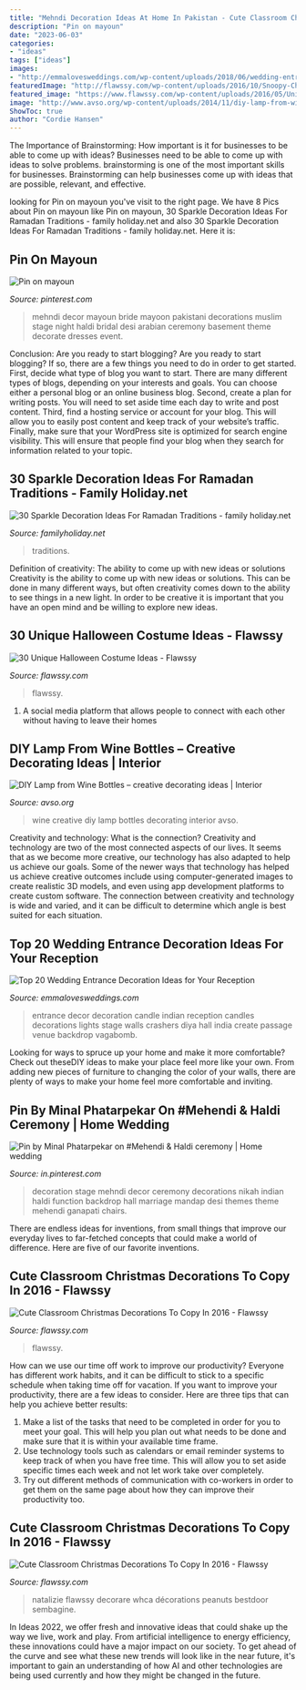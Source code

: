 ```yaml
---
title: "Mehndi Decoration Ideas At Home In Pakistan - Cute Classroom Christmas Decorations To Copy In 2016"
description: "Pin on mayoun"
date: "2023-06-03"
categories:
- "ideas"
tags: ["ideas"]
images:
- "http://emmalovesweddings.com/wp-content/uploads/2018/06/wedding-entrance-decoration-ideas-with-candle-lights.jpg"
featuredImage: "http://flawssy.com/wp-content/uploads/2016/10/Snoopy-Christmas-Door-Decorations.jpg"
featured_image: "https://www.flawssy.com/wp-content/uploads/2016/05/Unique-Scary-Halloween-Costumes.jpg"
image: "http://www.avso.org/wp-content/uploads/2014/11/diy-lamp-from-wine-bottles-creative-decorating-ideas-1415281387.jpg"
ShowToc: true
author: "Cordie Hansen"
---
```



The Importance of Brainstorming: How important is it for businesses to be able to come up with ideas?
Businesses need to be able to come up with ideas to solve problems. brainstorming is one of the most important skills for businesses. Brainstorming can help businesses come up with ideas that are possible, relevant, and effective.

	

		
looking for Pin on mayoun you've visit to the right page. We have 8 Pics about Pin on mayoun like Pin on mayoun, 30 Sparkle Decoration Ideas For Ramadan Traditions - family holiday.net and also 30 Sparkle Decoration Ideas For Ramadan Traditions - family holiday.net. Here it is:
		
    
## Pin On Mayoun

<img loading=lazy src="https://i.pinimg.com/736x/9d/92/ed/9d92ed883bb446a8d09532d36172ee88--wedding-arrangements-wedding-night.jpg" onerror="this.onerror=null;this.src='https://tse3.mm.bing.net/th?id=OIP.y8nwyYx90wGB1AqXWtiyIwHaLH&amp;pid=15.1';" alt="Pin on mayoun">

_Source: pinterest.com_

>mehndi decor mayoun bride mayoon pakistani decorations muslim stage night haldi bridal desi arabian ceremony basement theme decorate dresses event. 

	

Conclusion: Are you ready to start blogging?
Are you ready to start blogging? If so, there are a few things you need to do in order to get started. First, decide what type of blog you want to start. There are many different types of blogs, depending on your interests and goals. You can choose either a personal blog or an online business blog. Second, create a plan for writing posts. You will need to set aside time each day to write and post content. Third, find a hosting service or account for your blog. This will allow you to easily post content and keep track of your website’s traffic. Finally, make sure that your WordPress site is optimized for search engine visibility. This will ensure that people find your blog when they search for information related to your topic.

    
## 30 Sparkle Decoration Ideas For Ramadan Traditions - Family Holiday.net

<img loading=lazy src="https://www.familyholiday.net/wp-content/uploads/2015/05/Sparkle-Decoration-Ideas-For-Ramadan-Traditions-7.jpg" onerror="this.onerror=null;this.src='https://tse3.mm.bing.net/th?id=OIP.5yIVw2LiFGKH2GjlhvU-iwHaLH&amp;pid=15.1';" alt="30 Sparkle Decoration Ideas For Ramadan Traditions - family holiday.net">

_Source: familyholiday.net_

>traditions. 

	

Definition of creativity: The ability to come up with new ideas or solutions
Creativity is the ability to come up with new ideas or solutions. This can be done in many different ways, but often creativity comes down to the ability to see things in a new light. In order to be creative it is important that you have an open mind and be willing to explore new ideas.

    
## 30 Unique Halloween Costume Ideas - Flawssy

<img loading=lazy src="https://www.flawssy.com/wp-content/uploads/2016/05/Unique-Scary-Halloween-Costumes.jpg" onerror="this.onerror=null;this.src='https://tse3.mm.bing.net/th?id=OIP.0w8O2mJVVd2ykba_2d0R8gHaKm&amp;pid=15.1';" alt="30 Unique Halloween Costume Ideas - Flawssy">

_Source: flawssy.com_

>flawssy. 

	

1. A social media platform that allows people to connect with each other without having to leave their homes 

    
## DIY Lamp From Wine Bottles – Creative Decorating Ideas | Interior

<img loading=lazy src="http://www.avso.org/wp-content/uploads/2014/11/diy-lamp-from-wine-bottles-creative-decorating-ideas-1415281387.jpg" onerror="this.onerror=null;this.src='https://tse4.mm.bing.net/th?id=OIP.6iThVzz-INzDHwjztvgNPwHaKl&amp;pid=15.1';" alt="DIY Lamp from Wine Bottles – creative decorating ideas | Interior">

_Source: avso.org_

>wine creative diy lamp bottles decorating interior avso. 

	

Creativity and technology: What is the connection?
Creativity and technology are two of the most connected aspects of our lives. It seems that as we become more creative, our technology has also adapted to help us achieve our goals. Some of the newer ways that technology has helped us achieve creative outcomes include using computer-generated images to create realistic 3D models, and even using app development platforms to create custom software. The connection between creativity and technology is wide and varied, and it can be difficult to determine which angle is best suited for each situation.

    
## Top 20 Wedding Entrance Decoration Ideas For Your Reception

<img loading=lazy src="http://emmalovesweddings.com/wp-content/uploads/2018/06/wedding-entrance-decoration-ideas-with-candle-lights.jpg" onerror="this.onerror=null;this.src='https://tse1.mm.bing.net/th?id=OIP.d4HV150MJjCRsa_3tUFoFgHaJ3&amp;pid=15.1';" alt="Top 20 Wedding Entrance Decoration Ideas for Your Reception">

_Source: emmalovesweddings.com_

>entrance decor decoration candle indian reception candles decorations lights stage walls crashers diya hall india create passage venue backdrop vagabomb. 

	

Looking for ways to spruce up your home and make it more comfortable? Check out theseDIY ideas to make your place feel more like your own. From adding new pieces of furniture to changing the color of your walls, there are plenty of ways to make your home feel more comfortable and inviting.

    
## Pin By Minal Phatarpekar On #Mehendi &amp; Haldi Ceremony | Home Wedding

<img loading=lazy src="https://i.pinimg.com/736x/85/2b/31/852b317487412e4bf718932a3e09ee35.jpg" onerror="this.onerror=null;this.src='https://tse4.mm.bing.net/th?id=OIP.ebAeSSgDJhP62sIzWQwCIwAAAA&amp;pid=15.1';" alt="Pin by Minal Phatarpekar on #Mehendi &amp; Haldi ceremony | Home wedding">

_Source: in.pinterest.com_

>decoration stage mehndi decor ceremony decorations nikah indian haldi function backdrop hall marriage mandap desi themes theme mehendi ganapati chairs. 

	

There are endless ideas for inventions, from small things that improve our everyday lives to far-fetched concepts that could make a world of difference. Here are five of our favorite inventions.

    
## Cute Classroom Christmas Decorations To Copy In 2016 - Flawssy

<img loading=lazy src="http://flawssy.com/wp-content/uploads/2016/10/Christmas-Reindeer-Classroom-Door-Decorating-Ideas.jpg" onerror="this.onerror=null;this.src='https://tse2.mm.bing.net/th?id=OIP.AkR4CRbxCNJV5vTKjsfI3wHaJ2&amp;pid=15.1';" alt="Cute Classroom Christmas Decorations To Copy In 2016 - Flawssy">

_Source: flawssy.com_

>flawssy. 

	

How can we use our time off work to improve our productivity?
Everyone has different work habits, and it can be difficult to stick to a specific schedule when taking time off for vacation. If you want to improve your productivity, there are a few ideas to consider. Here are three tips that can help you achieve better results: 
1. Make a list of the tasks that need to be completed in order for you to meet your goal. This will help you plan out what needs to be done and make sure that it is within your available time frame. 
2. Use technology tools such as calendars or email reminder systems to keep track of when you have free time. This will allow you to set aside specific times each week and not let work take over completely. 
3. Try out different methods of communication with co-workers in order to get them on the same page about how they can improve their productivity too.

    
## Cute Classroom Christmas Decorations To Copy In 2016 - Flawssy

<img loading=lazy src="http://flawssy.com/wp-content/uploads/2016/10/Snoopy-Christmas-Door-Decorations.jpg" onerror="this.onerror=null;this.src='https://tse2.mm.bing.net/th?id=OIP.PC8cMlZjyI2UBLZSsQPPugHaJ6&amp;pid=15.1';" alt="Cute Classroom Christmas Decorations To Copy In 2016 - Flawssy">

_Source: flawssy.com_

>natalizie flawssy decorare whca décorations peanuts bestdoor sembagine. 

	

In Ideas 2022, we offer fresh and innovative ideas that could shake up the way we live, work and play. From artificial intelligence to energy efficiency, these innovations could have a major impact on our society. To get ahead of the curve and see what these new trends will look like in the near future, it's important to gain an understanding of how AI and other technologies are being used currently and how they might be changed in the future.

